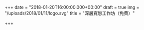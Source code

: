 +++
date = "2018-01-20T16:00:00.000+00:00"
draft = true
img = "/uploads/2018/01/11/logo.svg"
title = "深層寬恕工作坊（免費）"

+++
